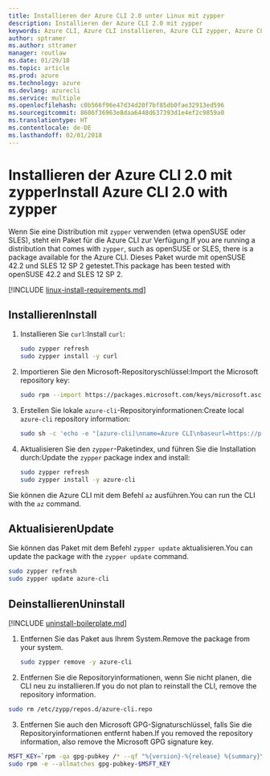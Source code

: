 ```yaml
---
title: Installieren der Azure CLI 2.0 unter Linux mit zypper
description: Installieren der Azure CLI 2.0 mit zypper
keywords: Azure CLI, Azure CLI installieren, Azure CLI zypper, Azure CLI OpenSUSE, Azure CLI SLE
author: sptramer
ms.author: sttramer
manager: routlaw
ms.date: 01/29/18
ms.topic: article
ms.prod: azure
ms.technology: azure
ms.devlang: azurecli
ms.service: multiple
ms.openlocfilehash: c0b566f96e47d34d20f7bf85db0fae32913ed596
ms.sourcegitcommit: 8606f36963e8daa6448d637393d1e4ef2c9859a0
ms.translationtype: HT
ms.contentlocale: de-DE
ms.lasthandoff: 02/01/2018
---
```

# <a name="install-azure-cli-20-with-zypper"></a><span data-ttu-id="f478c-104">Installieren der Azure CLI 2.0 mit zypper</span><span class="sxs-lookup"><span data-stu-id="f478c-104">Install Azure CLI 2.0 with zypper</span></span>

<span data-ttu-id="f478c-105">Wenn Sie eine Distribution mit `zypper` verwenden (etwa openSUSE oder SLES), steht ein Paket für die Azure CLI zur Verfügung.</span><span class="sxs-lookup"><span data-stu-id="f478c-105">If you are running a distribution that comes with `zypper`, such as openSUSE or SLES, there is a package available for the Azure CLI.</span></span> <span data-ttu-id="f478c-106">Dieses Paket wurde mit openSUSE 42.2 und SLES 12 SP 2 getestet.</span><span class="sxs-lookup"><span data-stu-id="f478c-106">This package has been tested with openSUSE 42.2 and SLES 12 SP 2.</span></span>

[!INCLUDE [linux-install-requirements.md](includes/linux-install-requirements.md)]

## <a name="install"></a><span data-ttu-id="f478c-107">Installieren</span><span class="sxs-lookup"><span data-stu-id="f478c-107">Install</span></span>

1. <span data-ttu-id="f478c-108">Installieren Sie `curl`:</span><span class="sxs-lookup"><span data-stu-id="f478c-108">Install `curl`:</span></span>

   ```bash
   sudo zypper refresh
   sudo zypper install -y curl
   ```

2. <span data-ttu-id="f478c-109">Importieren Sie den Microsoft-Repositoryschlüssel:</span><span class="sxs-lookup"><span data-stu-id="f478c-109">Import the Microsoft repository key:</span></span>

   ```bash
   sudo rpm --import https://packages.microsoft.com/keys/microsoft.asc
   ```

3. <span data-ttu-id="f478c-110">Erstellen Sie lokale `azure-cli`-Repositoryinformationen:</span><span class="sxs-lookup"><span data-stu-id="f478c-110">Create local `azure-cli` repository information:</span></span>

   ```bash
   sudo sh -c 'echo -e "[azure-cli]\nname=Azure CLI\nbaseurl=https://packages.microsoft.com/yumrepos/azure-cli\nenabled=1\ntype=rpm-md\ngpgcheck=1\ngpgkey=https://packages.microsoft.com/keys/microsoft.asc" > /etc/zypp/repos.d/azure-cli.repo'
   ```

4. <span data-ttu-id="f478c-111">Aktualisieren Sie den `zypper`-Paketindex, und führen Sie die Installation durch:</span><span class="sxs-lookup"><span data-stu-id="f478c-111">Update the `zypper` package index and install:</span></span>

   ```bash
   sudo zypper refresh
   sudo zypper install -y azure-cli
   ```

<span data-ttu-id="f478c-112">Sie können die Azure CLI mit dem Befehl `az` ausführen.</span><span class="sxs-lookup"><span data-stu-id="f478c-112">You can run the CLI with the `az` command.</span></span>

## <a name="update"></a><span data-ttu-id="f478c-113">Aktualisieren</span><span class="sxs-lookup"><span data-stu-id="f478c-113">Update</span></span>

<span data-ttu-id="f478c-114">Sie können das Paket mit dem Befehl `zypper update` aktualisieren.</span><span class="sxs-lookup"><span data-stu-id="f478c-114">You can update the package with the `zypper update` command.</span></span>

```bash
sudo zypper refresh
sudo zypper update azure-cli
```

## <a name="uninstall"></a><span data-ttu-id="f478c-115">Deinstallieren</span><span class="sxs-lookup"><span data-stu-id="f478c-115">Uninstall</span></span>

[!INCLUDE [uninstall-boilerplate.md](includes/uninstall-boilerplate.md)]

1. <span data-ttu-id="f478c-116">Entfernen Sie das Paket aus Ihrem System.</span><span class="sxs-lookup"><span data-stu-id="f478c-116">Remove the package from your system.</span></span>

    ```bash
    sudo zypper remove -y azure-cli
    ```

2. <span data-ttu-id="f478c-117">Entfernen Sie die Repositoryinformationen, wenn Sie nicht planen, die CLI neu zu installieren.</span><span class="sxs-lookup"><span data-stu-id="f478c-117">If you do not plan to reinstall the CLI, remove the repository information.</span></span>

  ```bash
  sudo rm /etc/zypp/repos.d/azure-cli.repo
  ```

3. <span data-ttu-id="f478c-118">Entfernen Sie auch den Microsoft GPG-Signaturschlüssel, falls Sie die Repositoryinformationen entfernt haben.</span><span class="sxs-lookup"><span data-stu-id="f478c-118">If you removed the repository information, also remove the Microsoft GPG signature key.</span></span>

  ```bash
  MSFT_KEY=`rpm -qa gpg-pubkey /* --qf "%{version}-%{release} %{summary}\n" | grep Microsoft | awk '{print $1}'`
  sudo rpm -e --allmatches gpg-pubkey-$MSFT_KEY
  ```

